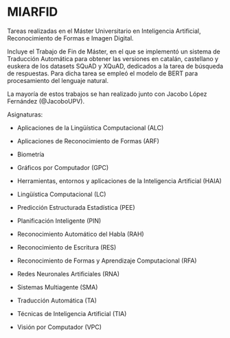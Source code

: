 # MIARFID
Tareas realizadas en el Máster Universitario en Inteligencia Artificial, Reconocimiento de Formas e Imagen Digital.

Incluye el Trabajo de Fin de Máster, en el que se implementó un sistema de Traducción Automática para obtener las versiones en catalán, castellano y euskera de los datasets SQuAD y XQuAD, dedicados a la tarea de búsqueda de respuestas. Para dicha tarea se empleó el modelo de BERT para procesamiento del lenguaje natural.

La mayoría de estos trabajos se han realizado junto con Jacobo López Fernández (@JacoboUPV).

Asignaturas:

- Aplicaciones de la Lingüística Computacional (ALC)
 
- Aplicaciones de Reconocimiento de Formas (ARF)

- Biometría

- Gráficos por Computador (GPC)

- Herramientas, entornos y aplicaciones de la Inteligencia Artificial (HAIA)
  
- Lingüística Computacional (LC)
  
- Predicción Estructurada Estadística (PEE)
  
- Planificación Inteligente (PIN)
  
- Reconocimiento Automático del Habla (RAH)

- Reconocimiento de Escritura (RES)
  
- Reconocimiento de Formas y Aprendizaje Computacional (RFA)
  
- Redes Neuronales Artificiales (RNA)
  
- Sistemas Multiagente (SMA)
  
- Traducción Automática (TA)
  
- Técnicas de Inteligencia Artificial (TIA)

- Visión por Computador (VPC)
  
